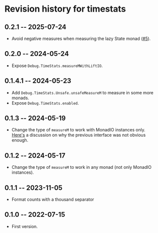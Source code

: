 # Revision history for timestats

## 0.2.1 -- 2025-07-24

* Avoid negative measures when measuring the lazy State monad ([#5](https://github.com/tweag/timestats/pull/5)).

## 0.2.0 -- 2024-05-24

* Expose `Debug.TimeStats.measureMWithLiftIO`.

## 0.1.4.1 -- 2024-05-23

* Add `Debug.TimeStats.Unsafe.unsafeMeasureM` to measure in some more monads.
* Expose `Debug.TimeStats.enabled`.

## 0.1.3 -- 2024-05-19

* Change the type of `measureM` to work with MonadIO instances only.
  [Here's](https://discourse.haskell.org/t/trick-to-lift-io-into-any-monad/9584/9)
  a discussion on why the previous interface was not obvious enough.

## 0.1.2 -- 2024-05-17

* Change the type of `measureM` to work in any monad (not only MonadIO instances).

## 0.1.1 -- 2023-11-05

* Format counts with a thousand separator

## 0.1.0 -- 2022-07-15

* First version.
